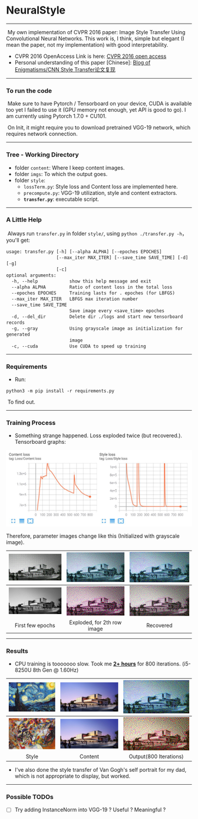 # NeuralStyle
---
​		My own implementation of CVPR 2016 paper: Image Style Transfer Using Convolutional Neural Networks. This work is, I think, simple but elegant (I mean the paper, not my implementation) with good interpretability. 

- CVPR 2016 OpenAccess Link is here: [CVPR 2016 open access](https://openaccess.thecvf.com/content_cvpr_2016/html/Gatys_Image_Style_Transfer_CVPR_2016_paper.html)
- Personal understanding of this paper [Chinese]: [Blog of Enigmatisms/CNN Style Transfer论文复现](https://enigmatisms.github.io/2021/04/21/CNN-Style-Transfer%E8%AE%BA%E6%96%87%E5%A4%8D%E7%8E%B0/)

---

### To run the code

​		Make sure to have Pytorch / Tensorboard on your device, CUDA is available too yet I failed to use it (GPU memory not enough, yet API is good to go). I am currently using Pytorch 1.7.0 + CU101.

​		On Init, it might require you to download pretrained VGG-19 network, which requires network connection. 

---

### Tree - Working Directory 

- folder `content`: Where I keep content images.
- folder `imgs`: To which the output goes.
- folder `style`:
  - `lossTerm.py`: Style loss and Content loss are implemented here.
  - `precompute.py`: VGG-19 utilization, style and content extractors.
  - **`transfer.py`**: executable script.

---

### A Little Help

​		Always run `transfer.py` in folder `style/`, using `python ./transfer.py -h`， you'll get:

```shell
usage: transfer.py [-h] [--alpha ALPHA] [--epoches EPOCHES]
                   [--max_iter MAX_ITER] [--save_time SAVE_TIME] [-d] [-g]
                   [-c]
optional arguments:
  -h, --help            show this help message and exit
  --alpha ALPHA         Ratio of content loss in the total loss
  --epoches EPOCHES     Training lasts for . epoches (for LBFGS)
  --max_iter MAX_ITER   LBFGS max iteration number
  --save_time SAVE_TIME
                        Save image every <save_time> epoches
  -d, --del_dir         Delete dir ./logs and start new tensorboard records
  -g, --gray            Using grayscale image as initialization for generated
                        image
  -c, --cuda            Use CUDA to speed up training
```

---

### Requirements

- Run:

```
python3 -m pip install -r requirements.py
```

​		To find out.

---

### Training Process

- Something strange happened. Loss exploded twice (but recovered.). Tensorboard graphs:

![](imgs/training.JPG)

Therefore, parameter images change like this (Initialized with grayscale image).

| ![](imgs/G_star_71.jpg)  |  ![](imgs/G_star_221.jpg)   |  ![](imgs/G_star_481.jpg)   |
| :----------------------: | :-------------------------: | :-------------------------: |
| ![](imgs/G_chaos_11.jpg) | ![](imgs/G_chaos_181.jpg) | ![](imgs/G_chaos_241.jpg) |
|     First few epochs     | Exploded, for 2th row image |          Recovered          |

---

### Results

- CPU training is tooooooo slow. Took me **<u>2+ hours</u>** for 800 iterations. (i5-8250U 8th Gen @ 1.60Hz)

| <img src="./asset/star.jpg" style="zoom:80%;" /> | ![](./content/content.jpg) | ![](./imgs/G_star_801.jpg) |
| :----------------------------------------------: | :------------------------: | :------------------------: |
| <img src="asset/chaos.jpg" style="zoom:80%;" />  |  ![](content/content.jpg)  | ![](imgs/G_chaos_801.jpg)  |
|                      Style                       |          Content           |   Output(800 Iterations)   |

- I've also done the style transfer of Van Gogh's self portrait for my dad, which is not appropriate to display, but worked.

---

### Possible TODOs

- [ ] Try adding InstanceNorm into VGG-19 ? Useful ? Meaningful ?
